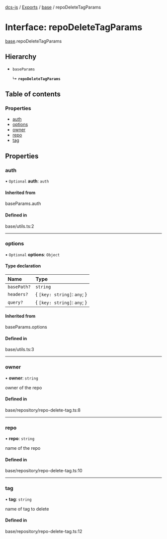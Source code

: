 [dcs-js](../README.md) / [Exports](../modules.md) / [base](../modules/base.md) / repoDeleteTagParams

# Interface: repoDeleteTagParams

[base](../modules/base.md).repoDeleteTagParams

## Hierarchy

- `baseParams`

  ↳ **`repoDeleteTagParams`**

## Table of contents

### Properties

- [auth](base.repoDeleteTagParams.md#auth)
- [options](base.repoDeleteTagParams.md#options)
- [owner](base.repoDeleteTagParams.md#owner)
- [repo](base.repoDeleteTagParams.md#repo)
- [tag](base.repoDeleteTagParams.md#tag)

## Properties

### <a id="auth" name="auth"></a> auth

• `Optional` **auth**: `auth`

#### Inherited from

baseParams.auth

#### Defined in

base/utils.ts:2

___

### <a id="options" name="options"></a> options

• `Optional` **options**: `Object`

#### Type declaration

| Name | Type |
| :------ | :------ |
| `basePath?` | `string` |
| `headers?` | { `[key: string]`: `any`;  } |
| `query?` | { `[key: string]`: `any`;  } |

#### Inherited from

baseParams.options

#### Defined in

base/utils.ts:3

___

### <a id="owner" name="owner"></a> owner

• **owner**: `string`

owner of the repo

#### Defined in

base/repository/repo-delete-tag.ts:8

___

### <a id="repo" name="repo"></a> repo

• **repo**: `string`

name of the repo

#### Defined in

base/repository/repo-delete-tag.ts:10

___

### <a id="tag" name="tag"></a> tag

• **tag**: `string`

name of tag to delete

#### Defined in

base/repository/repo-delete-tag.ts:12
